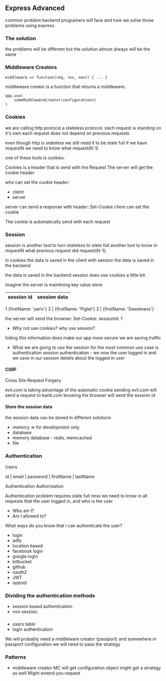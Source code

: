 ## Express Advanced

common problem backend programers will face
and how we solve those problems using express.

### The solution

the problems will be different 
but the solution almost always will be the same

### Middleware Creators

```
middleware => function(req, res, next) { ... }
```

middleware creator is a function that returns a middleware.

```
app.use(
    someMiddlewareCreator(configurations)
)
```

### Cookies

we are calling http protocol a stateless protocol.
each request is standing on it's own
each request does not depend on previous requests

even though http is stateless we still need it to be state full
if we have requestN we need to know what request(N-1)

one of these tools is cookies.

Cookies is a header that is send with the Request
The server will get the cookie header

who can set the cookie header:
- client 
- server

server can send a response with header: Set-Cookie
client can set the cookie

The cookie is automatically send with each request


### Session

session is another tool to turn stateless to state full
another tool to know in requestN what previous request did request(N-1);

in cookies the data is saved in the client
with session the data is saved in the backend

the data is saved in the backend
session does use cookies a little bit.

imagine the server is maintining key value store

session id | session data
---------- | -------------

1            {firstName: 'yariv'}
2          | {firstName: 'Piglet'}
3          | {firstName: 'Sweetness'}


the server will send the browser: Set-Cookie: sessionId: 1 

- Why not use cookies? why use session?

hiding this information does make our app more secure
we are saving traffic

- What we are going to use the session for
the most common use case
is authentication
session authentication - we now the user logged in and we save in our session details about the logged in user

#### CSRF

Cross Site Request Forgery

evil.com is taking advantage of the automatic cookie sending
evil.com will send a request to bank.com knowing the browser will send the session id

#### Store the session data

the session data can be stored in different solutions

- memory => for development only
- database
- memory database - redis, memcached
- file

### Authentication

Users

id | email | password | firstName | lastName

Authentication
Authorization

Authentication problem
requires state full ness
we need to know in all requests that the user logged in, and who is the user

- Who am I?
- Am I allowed to?

What ways do you know that I can authenticate the user?
- login
- adfs
- location based
- facebook login
- google login
- bitbucket
- github
- oauth2
- JWT
- openid

### Dividing the authentication methods

- session based authentication
- non session.

### 
- users table
- login authentication

We will probably need a middleware creator (passport)
and somewhere in passport configuration we will need to pass the strategy


### Patterns

- middleware creator
MC will get configuration object
might get a strategy as well
Might extend you request